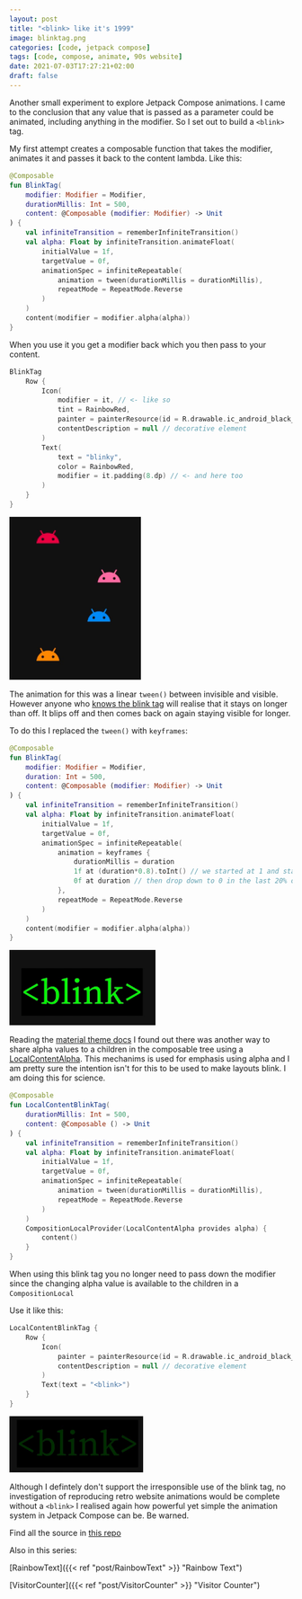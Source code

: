 ```yaml
---
layout: post
title: "<blink> like it's 1999"
image: blinktag.png
categories: [code, jetpack compose]
tags: [code, compose, animate, 90s website]
date: 2021-07-03T17:27:21+02:00
draft: false
---
```

Another  small experiment to explore Jetpack Compose animations. I came to the conclusion that any value that is passed as a parameter could be animated, including anything in the modifier. So I set out to build a `<blink>` tag. 

My first attempt creates a composable function that takes the modifier, animates it and passes it back to the content lambda. Like this:

```kotlin
@Composable
fun BlinkTag(
    modifier: Modifier = Modifier,
    durationMillis: Int = 500,
    content: @Composable (modifier: Modifier) -> Unit
) {
    val infiniteTransition = rememberInfiniteTransition()
    val alpha: Float by infiniteTransition.animateFloat(
        initialValue = 1f,
        targetValue = 0f,
        animationSpec = infiniteRepeatable(
            animation = tween(durationMillis = durationMillis),
            repeatMode = RepeatMode.Reverse
        )
    )
    content(modifier = modifier.alpha(alpha))
}
```

When you use it you get a modifier back which you then pass to your content.
```kotlin
BlinkTag 
    Row {
        Icon(
            modifier = it, // <- like so
            tint = RainbowRed,
            painter = painterResource(id = R.drawable.ic_android_black_24dp),
            contentDescription = null // decorative element
        )
        Text(
            text = "blinky",
            color = RainbowRed,
            modifier = it.padding(8.dp) // <- and here too
        )
    }
}
```

![animated text and icons - click me to see the animation](ghosts.gif)

The animation for this was a linear `tween()` between invisible and visible. However anyone who [knows the blink tag](https://www.google.com/search?q=blink+tag) will realise that it stays on longer than off. It blips off and then comes back on again staying visible for longer. 

To do this I replaced the `tween()` with `keyframes`:
```kotlin
@Composable
fun BlinkTag(
    modifier: Modifier = Modifier,
    duration: Int = 500,
    content: @Composable (modifier: Modifier) -> Unit
) {
    val infiniteTransition = rememberInfiniteTransition()
    val alpha: Float by infiniteTransition.animateFloat(
        initialValue = 1f,
        targetValue = 0f,
        animationSpec = infiniteRepeatable(
            animation = keyframes {
                durationMillis = duration
                1f at (duration*0.8).toInt() // we started at 1 and stay here for 80% of the time
                0f at duration // then drop down to 0 in the last 20% of the time
            },
            repeatMode = RepeatMode.Reverse 
        )
    )
    content(modifier = modifier.alpha(alpha))
}
```

![more relistic blink - click me to see the animation](blinkLong.gif)


Reading the [material theme docs](https://developer.android.com/jetpack/compose/themes#emphasis) I found out there was another way to share alpha values to a children in the composable tree using a [LocalContentAlpha](https://developer.android.com/reference/kotlin/androidx/compose/material/package-summary#LocalContentAlpha). This mechanims is used for emphasis using alpha and I am pretty sure the intention isn't for this to be used to make layouts blink. I am doing this for science.

```kotlin
@Composable
fun LocalContentBlinkTag(
    durationMillis: Int = 500,
    content: @Composable () -> Unit
) {
    val infiniteTransition = rememberInfiniteTransition()
    val alpha: Float by infiniteTransition.animateFloat(
        initialValue = 1f,
        targetValue = 0f,
        animationSpec = infiniteRepeatable(
            animation = tween(durationMillis = durationMillis),
            repeatMode = RepeatMode.Reverse
        )
    )
    CompositionLocalProvider(LocalContentAlpha provides alpha) {
        content()
    }
}
```

When using this blink tag you no longer need to pass down the modifier since the changing alpha value is available to the children in a `CompositionLocal` 

Use it like this:
```kotlin
LocalContentBlinkTag {
    Row {
        Icon(
            painter = painterResource(id = R.drawable.ic_android_black_24dp),
            contentDescription = null // decorative element
        )
        Text(text = "<blink>")
    }
}
```

![local content blink - click me to see the animation](blink.gif)

Although I defintely don't support the irresponsible use of the blink tag, no investigation of reproducing retro website animations would be complete without a `<blink>` I realised again how powerful yet simple the animation system in Jetpack Compose can be. Be warned.

Find all the source in [this repo](https://github.com/maiatoday/MagicSprinkles)

Also in this series:

[RainbowText]({{< ref "post/RainbowText" >}} "Rainbow Text")

[VisitorCounter]({{< ref "post/VisitorCounter" >}} "Visitor Counter")